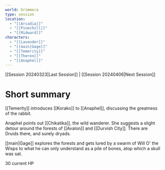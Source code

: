 ```yaml
---
world: Grimmora
type: session
location:
  - "[[Arcadia]]"
  - "[[Pinechill]]"
  - "[[Midward]]"
characters:
  - "[[Lavender]]"
  - "[[main|Gage]]"
  - "[[Temerity]]"
  - "[[Theren]]"
  - "[[Anaphel]]"
---
```

 [[Session 20240323|Last Session]] | [[Session 20240406|Next Session]]
# Short summary
[[Temerity]] introduces [[Korako]] to [[Anaphel]], discussing the greatness of the rabbit.

Anaphel points out [[Chikatika]], the wild wanderer. She suggests a slight detour around the forests of [[Avalon]] and [[Durvish City]]. There are Druids there, and surely dryads.

[[main|Gage]] explores the forests and gets lured by a swarm of Will O' the Wisps to what he can only understand as a pile of bones, atop which a skull was sat. 

30 current HP

